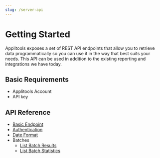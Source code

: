 ```yaml
---
slug: /server-api
---
```


# Getting Started

Applitools exposes a set of REST API endpoints that allow you to retrieve data programmatically
so you can use it in the way that best suits your needs. 
This API can be used in addition to the existing reporting and integrations we have today.

## Basic Requirements

- Applitools Account
- API key

## API Reference

- [Basic Endpoint](/server-api/basic-endpoint)
- [Authentication](/server-api/authentication)
- [Date Format](/server-api/date-format)
- Batches
  - [List Batch Results](/server-api/batches/list-batch-results)
  - [List Batch Statistics](/server-api/batches/list-batch-statistics)